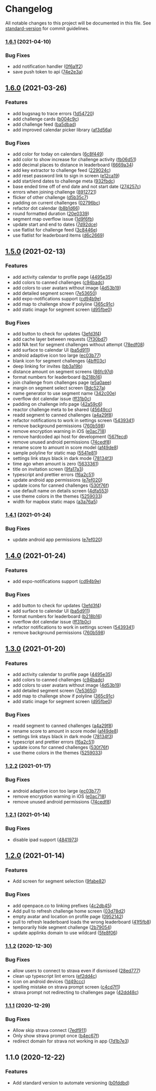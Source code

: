 # Changelog

All notable changes to this project will be documented in this file. See [standard-version](https://github.com/conventional-changelog/standard-version) for commit guidelines.

### [1.6.1](https://github.com/openpace/app/compare/v1.6.0...v1.6.1) (2021-04-10)


### Bug Fixes

* add notification handler ([0f6a1f2](https://github.com/openpace/app/commit/0f6a1f20675bfc91bd0e59827819d42114da8e6e))
* save push token to api ([74e2e3a](https://github.com/openpace/app/commit/74e2e3a60f864394beae565a3b6cb605cf68e711))

## [1.6.0](https://github.com/openpace/app/compare/v1.5.0...v1.6.0) (2021-03-26)


### Features

* add bugsnag to trace errors ([1d54720](https://github.com/openpace/app/commit/1d54720f8765a2f8fa8a6b09b4293910d5a4aa25))
* add challenge cards ([b004c9c](https://github.com/openpace/app/commit/b004c9c7c0d457a6c029f640c65d5f140ec08b89))
* add challenge feed ([ba5dbad](https://github.com/openpace/app/commit/ba5dbadc08a121058eae79d48d3c63615bd8e310))
* add improved calendar picker library ([af3d56a](https://github.com/openpace/app/commit/af3d56ab411d3590eff866f658a6c5a4f5c21e6c))


### Bug Fixes

* add color for today on calendars ([6c8f449](https://github.com/openpace/app/commit/6c8f44906316d0a4b44600c65a982b08656e515a))
* add color to show increase for challenge activity ([fb06d51](https://github.com/openpace/app/commit/fb06d5142bc08f43137ec4959ebd139c851a12e5))
* add decimal places to distance in leaderboard ([6669a34](https://github.com/openpace/app/commit/6669a34ea0cc1ea723c2ff9c464a74373d3a5b20))
* add key extractor to challenge feed ([229024c](https://github.com/openpace/app/commit/229024cef833de86d5ce3b913dd40853fd6e86b6))
* add reset password link to sign in screen ([e12ca19](https://github.com/openpace/app/commit/e12ca196060b7aad15a6b965e64c9172a6c84ba5))
* add start/end dates to challenge meta ([932fbdc](https://github.com/openpace/app/commit/932fbdc70a770d7155e0790662f63cfbf350a8c8))
* base ended time off of end date and not start date ([274257c](https://github.com/openpace/app/commit/274257c528d8462c2a24885b3620e493c5400117))
* errors when joining challenge ([8912721](https://github.com/openpace/app/commit/89127214d40fedd42f8661a17678add0a9304ab7))
* flicker of other challenge ([d5b35c7](https://github.com/openpace/app/commit/d5b35c7717afcf3c71fff3a6bfd7e5d7207172eb))
* padding on current challenges ([02796bc](https://github.com/openpace/app/commit/02796bc447d5e0dc3fc01c0703ac0705c58f5f5b))
* refactor dot calendar ([b8b1d66](https://github.com/openpace/app/commit/b8b1d66f3d4e0697972fe3cc6d45c56140e876f1))
* round formatted duration ([20e0339](https://github.com/openpace/app/commit/20e03394d8a75975df336b9ef2dd585cdab1066b))
* segment map overflow issue ([1d9f6fb](https://github.com/openpace/app/commit/1d9f6fb048b0c10c3d7b5ee20b05ab5cf307a46f))
* update start and end to dates ([7d92dce](https://github.com/openpace/app/commit/7d92dce6bd5fdb5e0dffe272b3710244d63039c9))
* use flatlist for challenge feed ([3c8446e](https://github.com/openpace/app/commit/3c8446e47416dd22900102b0689b08e414b75a14))
* use flatlist for leaderboard items ([d6c2669](https://github.com/openpace/app/commit/d6c26691bd2e36e380c82db7616d873d4f605eb1))

## [1.5.0](https://github.com/OpenPace/app/compare/v1.2.1...v1.5.0) (2021-02-13)


### Features

* add activity calendar to profile page ([4495e35](https://github.com/OpenPace/app/commit/4495e35bdbea46da5080ca5d35f2f4cb468a5515))
* add colors to canned challenges ([c94badc](https://github.com/OpenPace/app/commit/c94badcb89ce7abbae79528e540f385cafe70202))
* add colors to user avatars without image ([4d53b19](https://github.com/OpenPace/app/commit/4d53b191b7574440c1657fd33ac70171f8dc27d7))
* add detailed segment screen ([7e53650](https://github.com/OpenPace/app/commit/7e536509369127c64205173480ed855b85ad3e30))
* add expo-notifications support ([cd94b9e](https://github.com/OpenPace/app/commit/cd94b9ef54895bd8deaf6e88544fd51fbc53fa15))
* add map to challenge show if polyline ([365c91c](https://github.com/OpenPace/app/commit/365c91c7adce246cd48df68cf9cf68adb89c9964))
* add static image for segment screen ([d95fbe0](https://github.com/OpenPace/app/commit/d95fbe09f6d6b796e5ee3a4b14f8af817944b79c))


### Bug Fixes

* add button to check for updates ([3efd3f4](https://github.com/OpenPace/app/commit/3efd3f491f879c814ab904d2395479600bc4ca49))
* add cache layer between requests ([7f30bd7](https://github.com/OpenPace/app/commit/7f30bd7365eed78cd36ab0f9370f98be2c923df5))
* add NA text for segment challenges without attempt ([78edf08](https://github.com/OpenPace/app/commit/78edf082ae59e93ba77a2bfb77a893b3c98921ec))
* add surface to calendar UI ([ba5d911](https://github.com/OpenPace/app/commit/ba5d911ab1ff1cdf71791851327fcb2035a92eb1))
* android adaptive icon too large ([ec03b77](https://github.com/OpenPace/app/commit/ec03b77a617a5c2ac8335da1ee5368e60d41f8ce))
* blank icon for segment challenges ([4bff03c](https://github.com/OpenPace/app/commit/4bff03c0cf3164e1de1594c56c46e4a8327e4545))
* deep linking for invites ([bb3a19b](https://github.com/OpenPace/app/commit/bb3a19b7c4971bfde97ae5ee659617134ba3eb80))
* distance amount on segment screens ([86fc97d](https://github.com/OpenPace/app/commit/86fc97d459fa4796f832a36caa1696fd80bd9b0e))
* format numbers for leaderboard ([b218b16](https://github.com/OpenPace/app/commit/b218b16c301dba65052c0f06e31cb07cf58f54f0))
* join challenge from challenges page ([e5a0aee](https://github.com/OpenPace/app/commit/e5a0aee6fda65fb4c6df56e9190433624a0037bd))
* margin on segment select screen ([9dc527a](https://github.com/OpenPace/app/commit/9dc527a4f115c888f8d4b72c93698d5bd76ff1e9))
* name generator to use segment name ([342c00e](https://github.com/OpenPace/app/commit/342c00e9e9abae817f40525f06730bcbb7d696c0))
* overflow dot calendar issue ([ff31b0c](https://github.com/OpenPace/app/commit/ff31b0c291b04fc66ae5c90f75aa05ced6768d00))
* padding on challenge info page ([42a59c6](https://github.com/OpenPace/app/commit/42a59c638722248ad21fbeb1a2e92a79a97b8bab))
* reactor challenge meta to be shared ([45649cc](https://github.com/OpenPace/app/commit/45649ccecd1688c89c91b29e9d6b241c666364cf))
* readd segment to canned challenges ([a4a29f8](https://github.com/OpenPace/app/commit/a4a29f8aea8ece81115a6df66e19c551af95b9bc))
* refactor notifications to work in settings screen ([5439341](https://github.com/OpenPace/app/commit/5439341eb4efe095f125e6c0a766af8f99b84b12))
* remove background permissions ([760b598](https://github.com/OpenPace/app/commit/760b598828567961613ce8bf2b31ce58ba9dce4c))
* remove encryption warning in iOS ([e0ac718](https://github.com/OpenPace/app/commit/e0ac718b9fa2d2210f4f864955670a43a913d159))
* remove hardcoded api host for development ([567fecd](https://github.com/OpenPace/app/commit/567fecd199698bf02cee4813f0192e16e903c928))
* remove unused android permissions ([74cedf8](https://github.com/OpenPace/app/commit/74cedf8bf1074b87323c2fd0d022c106a7cd2c64))
* rename score to amount in score model ([af49de8](https://github.com/OpenPace/app/commit/af49de87fe3939ed74f58cd272a446f949c2e029))
* sample polyline for static map ([5541e81](https://github.com/OpenPace/app/commit/5541e8159fe82febab6eb1aa19a6d3842fe609fd))
* settings link stays black in dark mode ([78134f3](https://github.com/OpenPace/app/commit/78134f313320b2a2a7dfcec8d30d6ef8bb795586))
* time ago when amount is zero ([5633361](https://github.com/OpenPace/app/commit/563336183cfd6e8085b150a9fdcbc7c022cda3e8))
* title on invitation screen ([9fa17a3](https://github.com/OpenPace/app/commit/9fa17a3c1f7ab3f6900e6d7429dc74bd8fa60cda))
* typescript and prettier errors ([f6a2c51](https://github.com/OpenPace/app/commit/f6a2c5136f3072682198621d752515be366b7dc9))
* update android app permissions ([e7ef020](https://github.com/OpenPace/app/commit/e7ef020b342e071356cae811ad4b25f7807c28cd))
* update icons for canned challenges ([530f76f](https://github.com/OpenPace/app/commit/530f76f79724f63a9ab72db427a84d01bbff67dc))
* use default name on details screen ([4dfa553](https://github.com/OpenPace/app/commit/4dfa553ccd60a531f878896806de900e5339eadd))
* use theme colors in the themes ([5259033](https://github.com/OpenPace/app/commit/5259033d43a7c9ae0e65356754fe1cb2aefbb39c))
* width for mapbox static maps ([a3a76a5](https://github.com/OpenPace/app/commit/a3a76a5147fbef973ff0b820fba594b1f2611afe))

### [1.4.1](https://github.com/openpace/app/compare/v1.4.0...v1.4.1) (2021-01-24)


### Bug Fixes

* update android app permissions ([e7ef020](https://github.com/openpace/app/commit/e7ef020b342e071356cae811ad4b25f7807c28cd))

## [1.4.0](https://github.com/openpace/app/compare/v1.3.0...v1.4.0) (2021-01-24)


### Features

* add expo-notifications support ([cd94b9e](https://github.com/openpace/app/commit/cd94b9ef54895bd8deaf6e88544fd51fbc53fa15))


### Bug Fixes

* add button to check for updates ([3efd3f4](https://github.com/openpace/app/commit/3efd3f491f879c814ab904d2395479600bc4ca49))
* add surface to calendar UI ([ba5d911](https://github.com/openpace/app/commit/ba5d911ab1ff1cdf71791851327fcb2035a92eb1))
* format numbers for leaderboard ([b218b16](https://github.com/openpace/app/commit/b218b16c301dba65052c0f06e31cb07cf58f54f0))
* overflow dot calendar issue ([ff31b0c](https://github.com/openpace/app/commit/ff31b0c291b04fc66ae5c90f75aa05ced6768d00))
* refactor notifications to work in settings screen ([5439341](https://github.com/openpace/app/commit/5439341eb4efe095f125e6c0a766af8f99b84b12))
* remove background permissions ([760b598](https://github.com/openpace/app/commit/760b598828567961613ce8bf2b31ce58ba9dce4c))

## [1.3.0](https://github.com/openpace/app/compare/v1.2.2...v1.3.0) (2021-01-20)


### Features

* add activity calendar to profile page ([4495e35](https://github.com/openpace/app/commit/4495e35bdbea46da5080ca5d35f2f4cb468a5515))
* add colors to canned challenges ([c94badc](https://github.com/openpace/app/commit/c94badcb89ce7abbae79528e540f385cafe70202))
* add colors to user avatars without image ([4d53b19](https://github.com/openpace/app/commit/4d53b191b7574440c1657fd33ac70171f8dc27d7))
* add detailed segment screen ([7e53650](https://github.com/openpace/app/commit/7e536509369127c64205173480ed855b85ad3e30))
* add map to challenge show if polyline ([365c91c](https://github.com/openpace/app/commit/365c91c7adce246cd48df68cf9cf68adb89c9964))
* add static image for segment screen ([d95fbe0](https://github.com/openpace/app/commit/d95fbe09f6d6b796e5ee3a4b14f8af817944b79c))


### Bug Fixes

* readd segment to canned challenges ([a4a29f8](https://github.com/openpace/app/commit/a4a29f8aea8ece81115a6df66e19c551af95b9bc))
* rename score to amount in score model ([af49de8](https://github.com/openpace/app/commit/af49de87fe3939ed74f58cd272a446f949c2e029))
* settings link stays black in dark mode ([78134f3](https://github.com/openpace/app/commit/78134f313320b2a2a7dfcec8d30d6ef8bb795586))
* typescript and prettier errors ([f6a2c51](https://github.com/openpace/app/commit/f6a2c5136f3072682198621d752515be366b7dc9))
* update icons for canned challenges ([530f76f](https://github.com/openpace/app/commit/530f76f79724f63a9ab72db427a84d01bbff67dc))
* use theme colors in the themes ([5259033](https://github.com/openpace/app/commit/5259033d43a7c9ae0e65356754fe1cb2aefbb39c))

### [1.2.2](https://github.com/openpace/app/compare/v1.2.1...v1.2.2) (2021-01-17)


### Bug Fixes

* android adaptive icon too large ([ec03b77](https://github.com/openpace/app/commit/ec03b77a617a5c2ac8335da1ee5368e60d41f8ce))
* remove encryption warning in iOS ([e0ac718](https://github.com/openpace/app/commit/e0ac718b9fa2d2210f4f864955670a43a913d159))
* remove unused android permissions ([74cedf8](https://github.com/openpace/app/commit/74cedf8bf1074b87323c2fd0d022c106a7cd2c64))

### [1.2.1](https://github.com/openpace/app/compare/v1.2.0...v1.2.1) (2021-01-14)


### Bug Fixes

* disable ipad support ([4841973](https://github.com/openpace/app/commit/4841973fc1d2503a5b2a607f683fd785ccb94a58))

## [1.2.0](https://github.com/openpace/app/compare/v1.1.2...v1.2.0) (2021-01-14)


### Features

* Add screen for segment selection ([9fabe82](https://github.com/openpace/app/commit/9fabe82fe4caedbd1db5220e49199dc396b21154))


### Bug Fixes

* add openpace.co to linking prefixes ([4c2db45](https://github.com/openpace/app/commit/4c2db45773358c0d530199aae7c79b0a83faa1e5))
* Add pull to refresh challenge home screen ([03d78d2](https://github.com/openpace/app/commit/03d78d2aff8f9109edc9a1c39aa37487bec78e6f))
* empty avatar and location on profile page ([0952142](https://github.com/openpace/app/commit/09521420073dff55ca9865faafbda66ac0602804))
* pull to refresh leaderboard loads the wrong leaderboard ([41f5fb8](https://github.com/openpace/app/commit/41f5fb8ac5127d92c575b34a66f13a4b6d1ad9d9))
* temporarily hide segment challenge ([2b79054](https://github.com/openpace/app/commit/2b79054935d3943df9a6e07d065ca66c42fa02cc))
* update applinks domain to use wildcard ([5fe8f06](https://github.com/openpace/app/commit/5fe8f0695a76705a91120f54dfce9810b0ff63d7))

### [1.1.2](https://github.com/openpace/app/compare/v1.1.1...v1.1.2) (2020-12-30)


### Bug Fixes

* allow users to connect to strava even if dismissed ([28ed777](https://github.com/openpace/app/commit/28ed777da724c0e03c3d9b7cefa1cc5280ae0f38))
* clean up typescript lint errors ([ef2dd4c](https://github.com/openpace/app/commit/ef2dd4c39420e95136109fd92886028ef5b5ae31))
* icon on android devices ([1d49ccc](https://github.com/openpace/app/commit/1d49ccc59c64ded06727acaa893858e14504092e))
* spelling mistake on strava prompt screen ([c4cd7f1](https://github.com/openpace/app/commit/c4cd7f18d08375c28c494a7fa199fda942060c91))
* strava prompt not redirecting to challenges page ([42dd48c](https://github.com/openpace/app/commit/42dd48c9f4da5cdc4864d67d6355e4bc4516bec5))

### [1.1.1](https://github.com/openpace/app/compare/v1.1.0...v1.1.1) (2020-12-29)


### Bug Fixes

* Allow skip strava connect ([7edf911](https://github.com/openpace/app/commit/7edf91143b0c921198ed16e16be7d2f6e398b7d7))
* Only show strava prompt once ([b4ec67f](https://github.com/openpace/app/commit/b4ec67f642ec8c365597fb305e2dbd07434a6374))
* redirect domain for strava not working in app ([7d1b7e3](https://github.com/openpace/app/commit/7d1b7e398e9594345526ec37920bc93f42b8256b))

## 1.1.0 (2020-12-22)


### Features

* Add standard version to automate versioning ([b0fddbd](https://github.com/openpace/app/commit/b0fddbd603b08bd9f8604a41e2af0088c37dc091))
